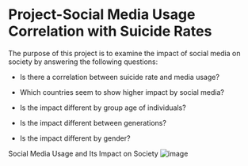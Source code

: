 # Project-Social Media Usage Correlation with Suicide Rates 

The purpose of this project is to examine the impact of social media on society by answering the following questions:

  * Is there a correlation between suicide rate and media usage?
  
  * Which countries seem to show higher impact by social media?
 
  * Is the impact different by group age of individuals?

  * Is the impact different between generations?

  * Is the impact different by gender?

Social Media Usage and Its Impact on Society ![image](https://user-images.githubusercontent.com/70984918/117203915-3aac7a80-adb5-11eb-8452-d5f367766e13.png)


